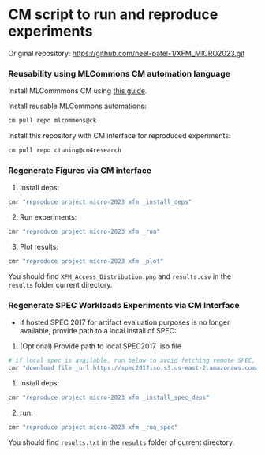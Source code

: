 # CM script to run and reproduce experiments

Original repository: https://github.com/neel-patel-1/XFM_MICRO2023.git

### Reusability using MLCommons CM automation language

Install MLCommmons CM using [this guide](https://github.com/mlcommons/ck/blob/master/docs/installation.md).

Install reusable MLCommons automations: 

```bash
cm pull repo mlcommons@ck
```

Install this repository with CM interface for reproduced experiments:
```bash
cm pull repo ctuning@cm4research
```

### Regenerate Figures via CM interface

1) Install deps:
```bash
cmr "reproduce project micro-2023 xfm _install_deps"
```

2) Run experiments:

```bash
cmr "reproduce project micro-2023 xfm _run" 
```

3) Plot results:

```bash
cmr "reproduce project micro-2023 xfm _plot"
```

You should find `XFM_Access_Distribution.png` and `results.csv` in the `results` folder current directory.

### Regenerate SPEC Workloads Experiments via CM Interface

* if hosted SPEC 2017 for artifact evaluation purposes is no longer available, provide path to a local install of SPEC:

1) (Optional) Provide path to local SPEC2017 .iso file
```bash
# if local spec is available, run below to avoid fetching remote SPEC, otherwise skip this step
cmr "download file _url.https://spec2017iso.s3.us-east-2.amazonaws.com/cpu2017-1_0_5.iso" --local_path=/path/to/local/cpu2017-1_0_5.iso
```

1) Install deps:
```bash
cmr "reproduce project micro-2023 xfm _install_spec_deps"
```

2) run:
```bash
cmr "reproduce project micro-2023 xfm _run_spec"
```

You should find `results.txt` in the `results` folder of current directory.